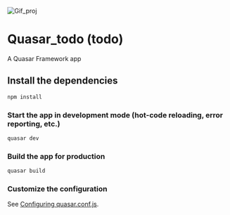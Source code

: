 ![Gif_proj](https://user-images.githubusercontent.com/39094014/131825477-bc5777b1-ae90-4157-84ad-73b2728c17d1.gif)

# Quasar_todo (todo)

A Quasar Framework app

## Install the dependencies
```bash
npm install
```

### Start the app in development mode (hot-code reloading, error reporting, etc.)
```bash
quasar dev
```


### Build the app for production
```bash
quasar build
```

### Customize the configuration
See [Configuring quasar.conf.js](https://v2.quasar.dev/quasar-cli/quasar-conf-js).
